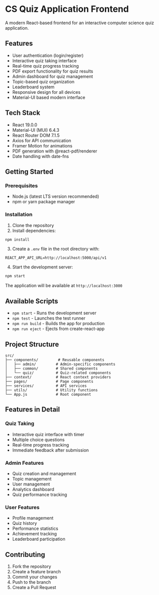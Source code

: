 # CS Quiz Application Frontend

A modern React-based frontend for an interactive computer science quiz application.

## Features

- User authentication (login/register)
- Interactive quiz taking interface
- Real-time quiz progress tracking
- PDF export functionality for quiz results
- Admin dashboard for quiz management
- Topic-based quiz organization
- Leaderboard system
- Responsive design for all devices
- Material-UI based modern interface

## Tech Stack

- React 19.0.0
- Material-UI (MUI) 6.4.3
- React Router DOM 7.1.5
- Axios for API communication
- Framer Motion for animations
- PDF generation with @react-pdf/renderer
- Date handling with date-fns

## Getting Started

### Prerequisites

- Node.js (latest LTS version recommended)
- npm or yarn package manager

### Installation

1. Clone the repository
2. Install dependencies:
```bash
npm install
```

3. Create a `.env` file in the root directory with:
```
REACT_APP_API_URL=http://localhost:5000/api/v1
```

4. Start the development server:
```bash
npm start
```

The application will be available at `http://localhost:3000`

## Available Scripts

- `npm start` - Runs the development server
- `npm test` - Launches the test runner
- `npm run build` - Builds the app for production
- `npm run eject` - Ejects from create-react-app

## Project Structure

```
src/
├── components/         # Reusable components
│   ├── admin/         # Admin-specific components
│   ├── common/        # Shared components
│   └── quiz/          # Quiz-related components
├── context/           # React context providers
├── pages/             # Page components
├── services/          # API services
├── utils/             # Utility functions
└── App.js             # Root component
```

## Features in Detail

### Quiz Taking
- Interactive quiz interface with timer
- Multiple choice questions
- Real-time progress tracking
- Immediate feedback after submission

### Admin Features
- Quiz creation and management
- Topic management
- User management
- Analytics dashboard
- Quiz performance tracking

### User Features
- Profile management
- Quiz history
- Performance statistics
- Achievement tracking
- Leaderboard participation

## Contributing

1. Fork the repository
2. Create a feature branch
3. Commit your changes
4. Push to the branch
5. Create a Pull Request
